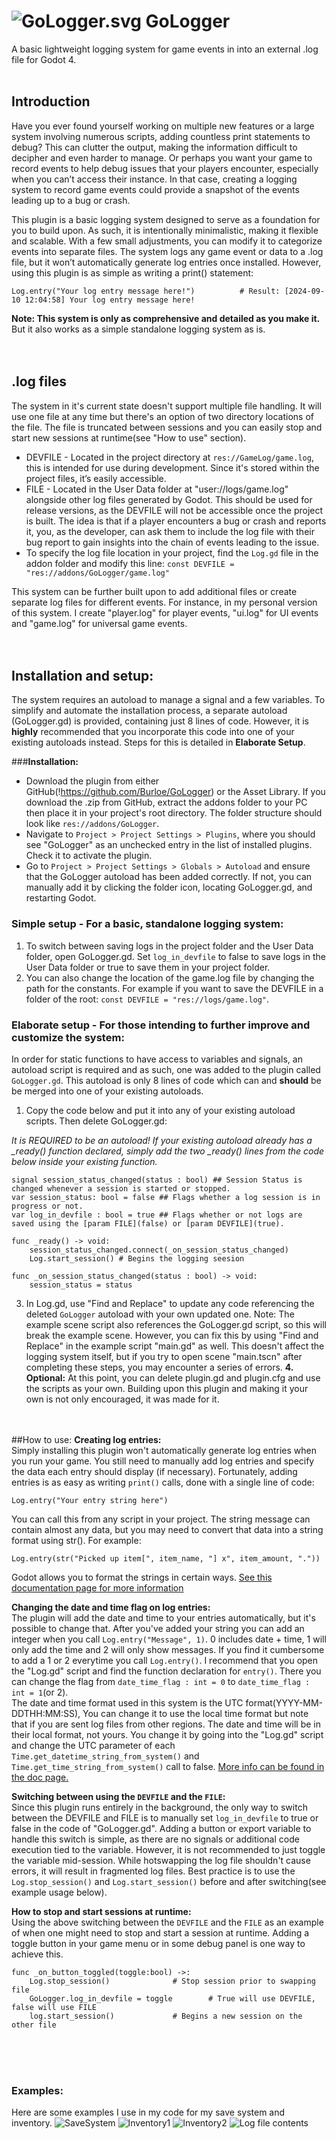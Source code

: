 # ![GoLogger.svg](https://github.com/Burloe/GoLogger/blob/main/addons/GoLogger/GoLogger.svg) GoLogger
 A basic lightweight logging system for game events in into an external .log file for Godot 4.<br><br>

## Introduction
Have you ever found yourself working on multiple new features or a large system involving numerous scripts, adding countless print statements to debug? This can clutter the output, making the information difficult to decipher and even harder to manage. Or perhaps you want your game to record events to help debug issues that your players encounter, especially when you can’t access their instance. In that case, creating a logging system to record game events could provide a snapshot of the events leading up to a bug or crash.

This plugin is a basic logging system designed to serve as a foundation for you to build upon. As such, it is intentionally minimalistic, making it flexible and scalable. With a few small adjustments, you can modify it to categorize events into separate files. The system logs any game event or data to a .log file, but it won’t automatically generate log entries once installed. However, using this plugin is as simple as writing a print() statement:
	
 	Log.entry("Your log entry message here!")          # Result: [2024-09-10 12:04:58] Your log entry message here!

**Note: This system is only as comprehensive and detailed as you make it.** But it also works as a simple standalone logging system as is.<br><br><br>

## .log files
The system in it's current state doesn't support multiple file handling. It will use one file at any time but there's an option of two directory locations of the file. The file is truncated between sessions and you can easily stop and start new sessions at runtime(see "How to use" section). 
 * DEVFILE - Located in the project directory at `res://GameLog/game.log`, this is intended for use during development. Since it's stored within the project files, it’s easily accessible.
 * FILE - Located in the User Data folder at "user://logs/game.log" alongside other log files generated by Godot. This should be used for release versions, as the DEVFILE will not be accessible once the project is built. The idea is that if a player encounters a bug or crash and reports it, you, as the developer, can ask them to include the log file with their bug report to gain insights into the chain of events leading to the issue.
 * To specify the log file location in your project, find the `Log.gd` file in the addon folder and modify this line:
	`const DEVFILE = "res://addons/GoLogger/game.log"`

This system can be further built upon to add additional files or create separate log files for different events. For instance, in my personal version of this system. I create "player.log" for player events, "ui.log" for UI events and "game.log" for universal game events.<br><br><br>

## Installation and setup:
The system requires an autoload to manage a signal and a few variables. To simplify and automate the installation process, a separate autoload (GoLogger.gd) is provided, containing just 8 lines of code. However, it is **highly** recommended that you incorporate this code into one of your existing autoloads instead. Steps for this is detailed in **Elaborate Setup**.

###**Installation:**
* Download the plugin from either GitHub(!https://github.com/Burloe/GoLogger) or the Asset Library. If you download the .zip from GitHub, extract the addons folder to your PC then place it in your project's root directory. The folder structure should look like `res://addons/GoLogger`. 
* Navigate to `Project > Project Settings > Plugins`, where you should see "GoLogger" as an unchecked entry in the list of installed plugins. Check it to activate the plugin.
* Go to `Project > Project Settings > Globals > Autoload` and ensure that the GoLogger autoload has been added correctly. If not, you can manually add it by clicking the folder icon, locating GoLogger.gd, and restarting Godot.

### **Simple setup** - For a basic, standalone logging system:
1. To switch between saving logs in the project folder and the User Data folder, open GoLogger.gd. Set `log_in_devfile` to false to save logs in the User Data folder or true to save them in your project folder.
2. You can also change the location of the game.log file by changing the path for the constants. For example if you want to save the DEVFILE in a folder of the root: `const DEVFILE = "res://logs/game.log"`.

	
### **Elaborate setup** - For those intending to further improve and customize the system:
In order for static functions to have access to variables and signals, an autoload script is required and as such, one was added to the plugin called `GoLogger.gd`. This autoload is only 8 lines of code which can and **should** be be merged into one of your existing autoloads. 
1. Copy the code below and put it into any of your existing autoload scripts. Then delete GoLogger.gd:

*It is REQUIRED to be an autoload! If your existing autoload already has a _ready() function declared, simply add the two _ready() lines from the code below inside your existing function.*

	signal session_status_changed(status : bool) ## Session Status is changed whenever a session is started or stopped.
	var session_status: bool = false ## Flags whether a log session is in progress or not. 
	var log_in_devfile : bool = true ## Flags whether or not logs are saved using the [param FILE](false) or [param DEVFILE](true).
	
	func _ready() -> void:
		session_status_changed.connect(_on_session_status_changed) 
		Log.start_session() # Begins the logging seesion
	
	func _on_session_status_changed(status : bool) -> void:
		session_status = status
  
3. In Log.gd, use "Find and Replace" to update any code referencing the deleted `GoLogger` autoload with your own updated one.
	Note: The example scene script also references the GoLogger.gd script, so this will break the example scene. However, you can fix this by using "Find and Replace" in the example script "main.gd" as well. This doesn't affect the logging system itself, but if you try to open scene "main.tscn" after completing these steps, you may encounter a series of errors.
**4. Optional:** At this point, you can delete plugin.gd and plugin.cfg and use the scripts as your own. Building upon this plugin and making it your own is not only encouraged, it was made for it.<br><br><br>


##How to use:
**Creating log entries:**<br>
Simply installing this plugin won't automatically generate log entries when you run your game. You still need to manually add log entries and specify the data each entry should display (if necessary). Fortunately, adding entries is as easy as writing `print()` calls, done with a single line of code:

	Log.entry("Your entry string here")
You can call this from any script in your project. The string message can contain almost any data, but you may need to convert that data into a string format using str(). For example:
	
 	Log.entry(str("Picked up item[", item_name, "] x", item_amount, "."))
Godot allows you to format the strings in certain ways. [See this documentation page for more information](https://docs.godotengine.org/en/stable/tutorials/scripting/gdscript/gdscript_format_string.html) 
  
**Changing the date and time flag on log entries:**<br>
The plugin will add the date and time to your entries automatically, but it's possible to change that. After you've added your string you can add an integer when you call `Log.entry("Message", 1)`. 0 includes date + time, 1 will only add the time and 2 will only show messages. If you find it cumbersome to add a 1 or 2 everytime you call `Log.entry()`. I recommend that you open the "Log.gd" script and find the function declaration for `entry()`. There you can change the flag from `date_time_flag : int = 0` to `date_time_flag : int = 1`(or 2). <br>
The date and time format used in this system is the UTC format(YYYY-MM-DDTHH:MM:SS), You can change it to use the local time format but note that if you are sent log files from other regions. The date and time will be in their local format, not yours. You change it by going into the "Log.gd" script and change the UTC parameter of each `Time.get_datetime_string_from_system()` and `Time.get_time_string_from_system()` call to false. [More info can be found in the doc page.](https://docs.godotengine.org/en/stable/classes/class_time.html#class-time-method-get-datetime-string-from-system)

**Switching between using the `DEVFILE` and the `FILE`:**<br>
Since this plugin runs entirely in the background, the only way to switch between the DEVFILE and FILE is to manually set `log_in_devfile` to true or false in the code of "GoLogger.gd". Adding a button or export variable to handle this switch is simple, as there are no signals or additional code execution tied to the variable. However, it is not recommended to just toggle the variable mid-session. While hotswapping the log file shouldn't cause errors, it will result in fragmented log files. Best practice is to use the `Log.stop_session()` and `Log.start_session()` before and after switching(see example usage below).

**How to stop and start sessions at runtime:**<br>
Using the above switching between the `DEVFILE` and the `FILE` as an example of when one might need to stop and start a session at runtime. Adding a toggle button in your game menu or in some debug panel is one way to achieve this.
	
 	func _on_button_toggled(toggle:bool) ->:
 		Log.stop_session()				# Stop session prior to swapping file
 		GoLogger.log_in_devfile = toggle  		# True will use DEVFILE, false will use FILE
   		log.start_session()				# Begins a new session on the other file
<br><br><br>

### Examples:
Here are some examples I use in my code for my save system and inventory.
![SaveSystem](https://github.com/Burloe/GoLogger/blob/main/addons/GoLogger/Example/Example1.png)
![Inventory1](https://github.com/Burloe/GoLogger/blob/main/addons/GoLogger/Example/Example2.png)
![Inventory2](https://github.com/Burloe/GoLogger/blob/main/addons/GoLogger/Example/Example3.png)
![Log file contents](https://github.com/Burloe/GoLogger/blob/main/addons/GoLogger/Example/Example4.png)
